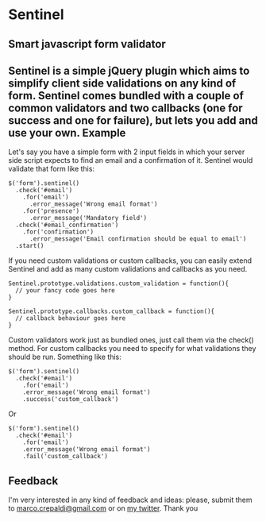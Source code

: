 Sentinel
========
Smart javascript form validator
-------------------------------
Sentinel is a simple jQuery plugin which aims to simplify client side validations on any kind of form.
Sentinel comes bundled with a couple of common validators and two callbacks (one for success and one for failure), but lets you add and use your own.
Example
------------------
Let's say you have a simple form with 2 input fields in which your server side script expects to find an email and a confirmation of it.
Sentinel would validate that form like this: 

    $('form').sentinel()
      .check('#email')
        .for('email')
          .error_message('Wrong email format')
        .for('presence')
          .error_message('Mandatory field')      
      .check('#email_confirmation')
        .for('confirmation')
          .error_message('Email confirmation should be equal to email')
      .start()
      
If you need custom validations or custom callbacks, you can easily extend Sentinel and add as many custom validations and callbacks as you need.

    Sentinel.prototype.validations.custom_validation = function(){
      // your fancy code goes here
    }
    
    Sentinel.prototype.callbacks.custom_callback = function(){
      // callback behaviour goes here
    }
    
Custom validators work just as bundled ones, just call them via the check() method.
For custom callbacks you need to specify for what validations they should be run. Something like this: 

    $('form').sentinel()
      .check('#email')
        .for('email')
        .error_message('Wrong email format')
        .success('custom_callback')

Or

    $('form').sentinel()
      .check('#email')
        .for('email')
        .error_message('Wrong email format')
        .fail('custom_callback')
        

Feedback
--------
I'm very interested in any kind of feedback and ideas: please, submit them to [marco.crepaldi@gmail.com](mailto:marco.crepaldi@gmail.com) or on [my twitter](http://twitter.com/_marchino_).
Thank you

